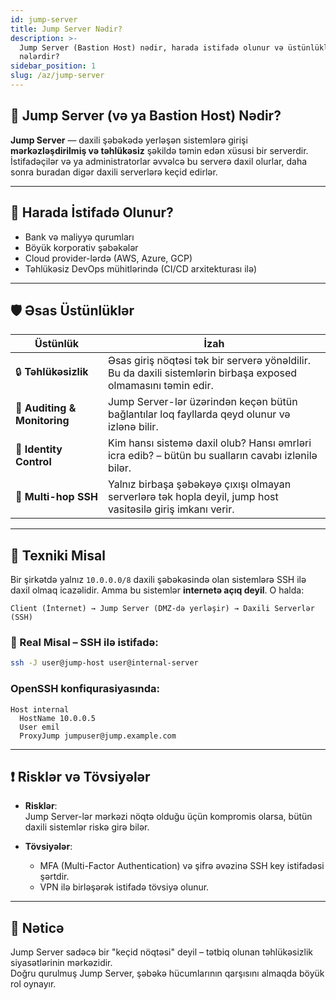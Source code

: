 ```yaml
---
id: jump-server
title: Jump Server Nədir?
description: >-
  Jump Server (Bastion Host) nədir, harada istifadə olunur və üstünlükləri
  nələrdir?
sidebar_position: 1
slug: /az/jump-server
---
```


## 🔐 Jump Server (və ya Bastion Host) Nədir?

**Jump Server** — daxili şəbəkədə yerləşən sistemlərə girişi **mərkəzləşdirilmiş və təhlükəsiz** şəkildə təmin edən xüsusi bir serverdir.  
İstifadəçilər və ya administratorlar əvvəlcə bu serverə daxil olurlar, daha sonra buradan digər daxili serverlərə keçid edirlər.

---

## 🧭 Harada İstifadə Olunur?

- Bank və maliyyə qurumları
- Böyük korporativ şəbəkələr
- Cloud provider-lərdə (AWS, Azure, GCP)
- Təhlükəsiz DevOps mühitlərində (CI/CD arxitekturası ilə)

---

## 🛡️ Əsas Üstünlüklər

| **Üstünlük**         | **İzah**                                                                                     |
|-----------------------|---------------------------------------------------------------------------------------------|
| 🔒 **Təhlükəsizlik**  | Əsas giriş nöqtəsi tək bir serverə yönəldilir. Bu da daxili sistemlərin birbaşa exposed olmamasını təmin edir. |
| 🧾 **Auditing & Monitoring** | Jump Server-lər üzərindən keçən bütün bağlantılar loq fayllarda qeyd olunur və izlənə bilir. |
| 🧍 **Identity Control**      | Kim hansı sistemə daxil olub? Hansı əmrləri icra edib? – bütün bu sualların cavabı izlənilə bilər. |
| 🔁 **Multi-hop SSH**         | Yalnız birbaşa şəbəkəyə çıxışı olmayan serverlərə tək hopla deyil, jump host vasitəsilə giriş imkanı verir. |

---

## 🧰 Texniki Misal

Bir şirkətdə yalnız `10.0.0.0/8` daxili şəbəkəsində olan sistemlərə SSH ilə daxil olmaq icazəlidir. Amma bu sistemlər **internetə açıq deyil**. O halda:

```plaintext
Client (İnternet) → Jump Server (DMZ-də yerləşir) → Daxili Serverlər (SSH)
```

### 🧱 Real Misal – SSH ilə istifadə:
```bash
ssh -J user@jump-host user@internal-server
```

### OpenSSH konfiqurasiyasında:
```plaintext
Host internal
  HostName 10.0.0.5
  User emil
  ProxyJump jumpuser@jump.example.com
```

---

## ❗ Risklər və Tövsiyələr

- **Risklər**:  
  Jump Server-lər mərkəzi nöqtə olduğu üçün kompromis olarsa, bütün daxili sistemlər riskə girə bilər.

- **Tövsiyələr**:  
  - MFA (Multi-Factor Authentication) və şifrə əvəzinə SSH key istifadəsi şərtdir.  
  - VPN ilə birləşərək istifadə tövsiyə olunur.

---

## 📌 Nəticə

Jump Server sadəcə bir "keçid nöqtəsi" deyil – tətbiq olunan təhlükəsizlik siyasətlərinin mərkəzidir.  
Doğru qurulmuş Jump Server, şəbəkə hücumlarının qarşısını almaqda böyük rol oynayır.
